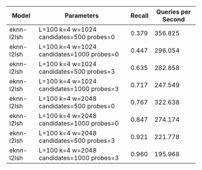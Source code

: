 |Model|Parameters|Recall|Queries per Second|
|---|---|---|---|
|eknn-l2lsh|L=100 k=4 w=1024 candidates=500 probes=0|0.379|356.825|
|eknn-l2lsh|L=100 k=4 w=1024 candidates=1000 probes=0|0.447|296.054|
|eknn-l2lsh|L=100 k=4 w=1024 candidates=500 probes=3|0.635|282.858|
|eknn-l2lsh|L=100 k=4 w=1024 candidates=1000 probes=3|0.717|247.549|
|eknn-l2lsh|L=100 k=4 w=2048 candidates=500 probes=0|0.767|322.638|
|eknn-l2lsh|L=100 k=4 w=2048 candidates=1000 probes=0|0.847|274.174|
|eknn-l2lsh|L=100 k=4 w=2048 candidates=500 probes=3|0.921|221.778|
|eknn-l2lsh|L=100 k=4 w=2048 candidates=1000 probes=3|0.960|195.968|
